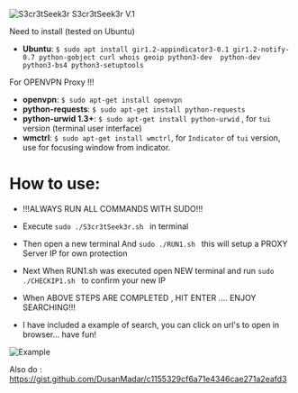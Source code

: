![S3cr3tSeek3r](https://i.imgur.com/ltNyrhC.png)
S3cr3tSeek3r V.1

Need to install (tested on Ubuntu)
* **Ubuntu**: ```$ sudo apt install gir1.2-appindicator3-0.1 gir1.2-notify-0.7 python-gobject curl whois geoip python3-dev  python-dev python3-bs4 python3-setuptools```

For OPENVPN Proxy !!!
* **openvpn**: ```$ sudo apt-get install openvpn```
* **python-requests**: ```$ sudo apt-get install python-requests```
* **python-urwid 1.3+**: ```$ sudo apt-get install python-urwid``` , for `tui` version (terminal user interface)
* **wmctrl**: ```$ sudo apt-get install wmctrl```, for `Indicator` of `tui` version, use for focusing window from indicator.

# How to use:
* !!!ALWAYS RUN ALL COMMANDS WITH SUDO!!!
* Execute  ```sudo ./S3cr3tSeek3r.sh ``` in terminal
* Then open a new terminal And  ```sudo ./RUN1.sh ``` this will setup a PROXY Server IP for own protection
* Next When RUN1.sh was executed open NEW terminal and run  ```sudo ./CHECKIP1.sh ``` to confirm your new IP
* When ABOVE STEPS ARE COMPLETED , HIT ENTER .... ENJOY SEARCHING!!!

* I have included a example of search, you can click on url's to open in browser... have fun!

![Example](https://i.imgur.com/mPlu4BV.png)


Also do :
https://gist.github.com/DusanMadar/c1155329cf6a71e4346cae271a2eafd3
